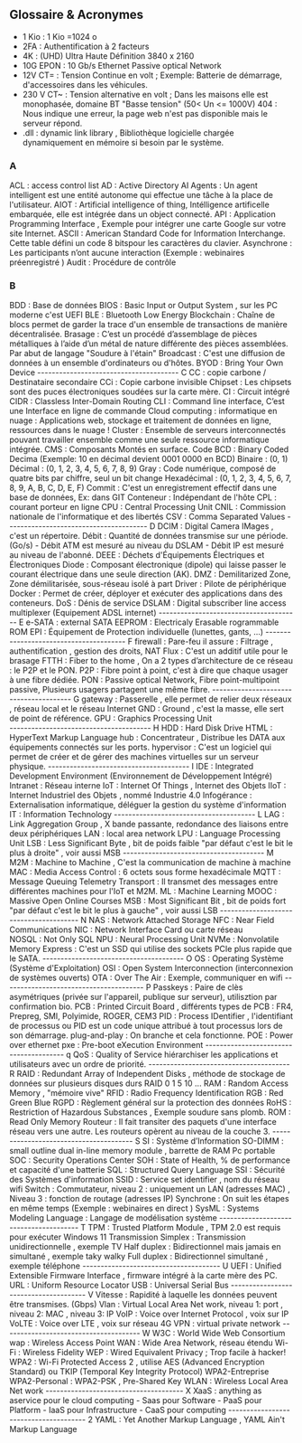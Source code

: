 ## Glossaire & Acronymes

- 1 Kio            :  1 Kio =1024 o 
- 2FA              :  Authentification à 2 facteurs
- 4K               :  (UHD) Ultra Haute Définition 3840 x 2160
- 10G EPON         :  10 Gb/s Ethernet Passive optical Network
- 12V CT=          :  Tension Continue en volt ; Exemple: Batterie de démarrage, d'accessoires dans les véhicules. 
- 230 V CT~        :  Tension alternative en volt ; Dans les maisons elle est monophasée, domaine BT "Basse tension" (50< Un <= 1000V) 
404              :  Nous indique une erreur, la page web n'est pas disponible mais le serveur répond.
- .dll             :  dynamic link library , Bibliothèque logicielle chargée dynamiquement en mémoire si besoin par le système.
###                                                                                                                                            A
 ACL             :  access control list
 AD              :  Active Directory
 AI Agents       :  Un agent intelligent est une entité autonome qui effectue une tâche à la place de l'utilisateur.
 AIOT            :  Artificial intelligence of thing, Intélligence artificelle embarquée, elle est intégrée dans un object connecté.
 API             :  Application Programming Interface , Exemple pour intégrer une carte Google sur votre site Internet.
 ASCII           :  American Standard Code for Information Interchange. Cette table défini un code 8 bitspour les caractères du clavier.
 Asynchrone      :  Les participants n’ont aucune interaction (Exemple : webinaires préenregistré )
 Audit           :  Procédure de contrôle
###                                                                                                                                            B
 BDD             :  Base de données
 BIOS            :  Basic Input or Output System , sur les PC moderne c'est UEFI
 BLE             :  Bluetooth Low Energy
 Blockchain      :  Chaîne de blocs permet de garder la trace d'un ensemble de transactions de manière décentralisée.
 Brasage         :  C’est un procédé d’assemblage de pièces métalliques à l’aide d’un métal de nature différente des pièces assemblées. Par abut de langage "Soudure à l'étain"
 Broadcast       :  C'est une diffusion de données à un ensemble d'ordinateurs ou d'hôtes.
 BYOD            :  Bring Your Own Device
---------------------------------------                                                                                                C
 CC              :  copie carbone  / Destinataire secondaire
 CCi             :  Copie carbone invisible
 Chipset         :  Les chipsets sont des puces électroniques soudées sur la carte mère.
 CI              :  Circuit intégré
 CIDR            :  Classless Inter-Domain Routing
 CLI             :  Command line interface, C’est une Interface en ligne de commande
 Cloud computing :  informatique en nuage : Applications web, stockage et traitement de données en ligne, ressources dans le nuage !
 Cluster         :  Ensemble de serveurs interconnectés pouvant travailler ensemble comme une seule ressource informatique intégrée.
 CMS             :  Composants Montés en surface.
 Code
   BCD           :  Binary Coded Decima  (Exemple: 10 en décimal devient 0001 0000 en BCD)
   Binaire       :  (0, 1) 
   Décimal       :  (0, 1, 2, 3, 4, 5, 6, 7, 8, 9)
   Gray          :  Code numérique, composé de quatre bits par chiffre, seul un bit change
   Hexadécimal   :  (0, 1, 2, 3, 4, 5, 6, 7, 8, 9, A, B, C, D, E, F)
 Commit          :  C'est un enregistrement effectif dans une base de données, Ex: dans GIT 
 Conteneur       :  Indépendant de l'hôte
 CPL             :  courant porteur en ligne 
 CPU             :  Central Processing Unit
 CNIL            :  Commission nationale de l'informatique et des libertés 
 CSV             :  Comma Separated Values
 ---------------------------------------                                                                                                D 
 DCIM            :  Digital Camera IMages , c'est un répertoire.
 Débit           :  Quantité de données transmise sur une période. (Go/s)
                   - Débit ATM est mesuré au niveau du DSLAM
                   - Débit IP est mesuré au niveau de l'abonné.
 DEEE            :  Déchets d'Équipements Électriques et Électroniques
 Diode           :  Composant électronique (dipole) qui laisse passer le courant électrique dans une seule direction (AK).
 DMZ             :  Demilitarized Zone, Zone démilitarisée, sous-réseau isolé à part
 Driver          :  Pilote de périphérique
 Docker          :  Permet de créer, déployer et exécuter des applications dans des conteneurs.
 DoS             :  Dénis de service
 DSLAM           :  Digital subscriber line access multiplexer (Equipement ADSL internet)
---------------------------------------                                                                                                 E 
e-SATA          :  external SATA 
EEPROM          :  Electricaly Erasable rogrammable ROM
EPI             :  Équipement de Protection individuelle (lunettes, gants, ...)
---------------------------------------                                                                                                 F 
 firewall        :  Pare-feu il assure : Filtrage , authentification , gestion des droits, NAT
 Flux            :  C'est un additif utile pour le brasage
 FTTH            :  Fiber to the home , On a 2 types d’architecture de ce réseau : le P2P et le PON.
                    P2P : Fibre point à point, c'est à dire que chaque usager à une fibre dédiée. 
                    PON :  Passive optical Network, Fibre point-multipoint passive, Plusieurs usagers partagent une même fibre. 
---------------------------------------                                                                                                 G
 gateway         :  Passerelle , elle permet de relier deux réseaux , réseau local et le réseau Internet
 GND             :  Ground , c'est la masse, elle sert de point de référence.
 GPU             :  Graphics Processing Unit          
---------------------------------------                                                                                                 H
 HDD             :  Hard Disk Drive
 HTML            :  HyperText Markup Language
 hub             :  Concentrateur , Distribue les DATA aux équipements connectés sur les ports.
 hypervisor      :  C'est un logiciel qui permet de créer et de gérer des machines virtuelles sur un serveur physique.
---------------------------------------                                                                                                 I
 IDE             :  Integrated Development Environment (Environnement de Développement Intégré)
 Intranet        :  Réseau interne
 IoT             :  Internet Of Things , Internet des Objets 
 IIoT            :  Internet Industriel des Objets , nommé Industrie 4.0
 Infogérance     :  Externalisation informatique, déléguer la gestion du système d'information
 IT              :  Information Technology
---------------------------------------                                                                                                 L
 LAG             :  Link Aggregation Group  , X bande passante, redondance des liaisons entre deux périphériques 
 LAN             :  local area network
 LPU             :  Language Processing Unit
 LSB             :  Less Significant Byte , bit de poids faible "par défaut c'est le bit le plus à droite" , voir aussi MSB
---------------------------------------                                                                                                 M
 M2M             :  Machine to Machine , C'est la communication de machine à machine 
 MAC             :  Media Access Control          : 6 octets sous forme hexadécimale 
 MQTT            :  Message Queuing Telemetry Transport : Il transmet des messages entre différentes machines pour l'IoT et M2M.
 ML              :  Machine Learning
 MOOC            :  Massive Open Online Courses
 MSB             :  Most Significant Bit , bit de poids fort "par défaut c'est le bit le plus à gauche" , voir aussi LSB
 ---------------------------------------                                                                                                N
 NAS             :  Network Attached Storage
 NFC             :  Near Field Communications
 NIC             :  Network Interface Card ou carte réseau  
 NOSQL           :  Not Only SQL
 NPU             :  Neural Processing Unit
 NVMe            :  Nonvolatile Memory Express    : C'est un SSD qui utilise des sockets PCIe plus rapide que le SATA.
---------------------------------------                                                                                                O
 OS              :  Operating Système (Système d'Exploitation)
 OSI             :  Open System Interconnection (interconnexion de systèmes ouverts)
 OTA             :  Over The Air                 : Exemple, communiquer en wifi
---------------------------------------                                                                                                P
 Passkeys        :  Paire de clès asymétriques (privée sur l'appareil, publique sur serveur), utilisztion par confirmation bio.
 PCB             :  Printed Circuit Board , différents types de PCB : FR4, Prepreg, SMI, Polyimide, ROGER, CEM3
 PID             :  Process IDentifier  , l'identifiant de processus ou PID est un code unique attribué à tout processus lors de son démarrage.
 plug-and-play   :  On branche et cela fonctionne.
 POE             :  Power over ethernet
 pxe             :  Pre-boot eXecution Environment
---------------------------------------                                                                                                q 
 QoS             :  Quality of Service   hiérarchiser les applications et utilisateurs avec un ordre de priorité.
---------------------------------------                                                                                                R
 RAID            :  Redundant Array of Independent Disks , méthode de stockage de données sur plusieurs disques durs RAID 0 1 5 10 ...
 RAM             :  Random Access Memory , "mémoire vive"
 RFID            :  Radio Frequency Identification
 RGB             :  Red Green Blue
 RGPD            :  Règlement général sur la protection des données 
 RoHS            :  Restriction of Hazardous Substances , Exemple soudure sans plomb.
 ROM             :  Read Only Memory
 Routeur         :  Il fait transiter des paquets d'une interface réseau vers une autre. Les routeurs opèrent au niveau de la couche 3. 
---------------------------------------                                                                                                S
 SI              :  Système d’Information
 SO-DIMM         :  small outline dual in-line memory module  , barrette de RAM Pc portable
 SOC             :  Security Operations Center
 SOH             :  State of Health, % de performance et capacité d'une batterie
 SQL             :  Structured Query Language
 SSI             :  Sécurité des Systèmes d'information
 SSID            :  Service set identifier , nom du réseau wifi
 Switch          :  Commutateur, niveau 2 : uniquement un LAN (adresses MAC)  , Niveau 3 :  fonction de routage (adresses IP)
 Synchrone       :  On suit les étapes en même temps (Exemple : webinaires en direct )
 SysML           :  Systems Modeling Language : Langage de modélisation système
---------------------------------------                                                                                                T
 TPM             :  Trusted Platform Module , TPM 2.0 est requis pour exécuter Windows 11
 Transmission 
   Simplex       :  Transmission unidirectionnelle , exemple TV
   Half duplex   :  Bidirectionnel mais jamais en simultané , exemple taky walky
   Full duplex   :  Bidirectionnel simultané , exemple téléphone
--------------------------------------                                                                                                 U
 UEFI            :  Unified Extensible Firmware Interface , firmware intégré à la carte mère des PC.
 URL             :  Uniform Resource Locator
 USB             :  Universal Serial Bus
--------------------------------------                                                                                                 V
 Vitesse         :  Rapidité à laquelle les données peuvent être transmises. (Gbps)
 Vlan            :  Virtual Local Area Net work, niveau 1: port , niveau 2: MAC , niveau 3: IP 
 VoIP            :  Voice over Internet Protocol , voix sur IP
 VoLTE           :  Voice over LTE , voix sur réseau 4G
 VPN             :  virtual private network
--------------------------------------                                                                                                 W
 W3C             :  World Wide Web Consortium        
 wap             :  Wireless Access Point
 WAN             :  Wide Area Network, réseau étendu
 Wi-Fi           :  Wireless Fidelity 
    WEP             :  Wired Equivalent Privacy ; Trop facile à hacker!
    WPA2            :  Wi-Fi Protected Access 2 , utilise AES (Advanced Encryption Standard) ou TKIP (Temporal Key Integrity Protocol)
                                            WPA2-Entreprise
                                            WPA2-Personal       : WPA2-PSK , Pre-Shared Key 
 WLAN            : Wireless Local Area Net work
--------------------------------------                                                                                                 X
 XaaS           :  anything as aservice pour le cloud computing
                         - Saas pour Software
                         - PaaS pour Platform
                         - IaaS pour Infrastructure
                         - CaaS pour computing
--------------------------------------                                                                                                 2
YAML            :   Yet Another Markup Language , YAML Ain't Markup Language
